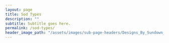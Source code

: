 ```yaml
---
layout: page
title: Sod Types
description: ""
subtitle: Subtitle goes here.
permalink: /sod-types/
header_image_path: "/assets/images/sub-page-headers/Designs_By_Sundown_View.jpg"
---
```


